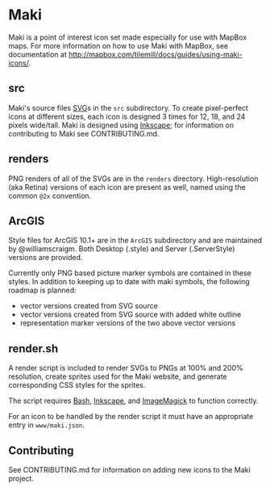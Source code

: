 # Maki 

Maki is a point of interest icon set made especially for use with MapBox maps. For more information on how to use Maki with MapBox, see documentation at http://mapbox.com/tilemill/docs/guides/using-maki-icons/.

## src

Maki's source files [SVG][]s in the `src` subdirectory. To create pixel-perfect icons at different sizes, each icon is designed 3 times for 12, 18, and 24 pixels wide/tall. Maki is designed using [Inkscape][]; for information on contributing to Maki see CONTRIBUTING.md.

## renders

PNG renders of all of the SVGs are in the `renders` directory. High-resolution (aka Retina) versions of each icon are present as well, named using the common `@2x` convention.

## ArcGIS

Style files for ArcGIS 10.1+ are in the `ArcGIS` subdirectory and are maintained by @williamscraigm. Both Desktop (.style) and Server (.ServerStyle) versions are provided.

Currently only PNG based picture marker symbols are contained in these styles. In addition to keeping up to date with maki symbols, the following roadmap is planned:

- vector versions created from SVG source
- vector versions created from SVG source with added white outline
- representation marker versions of the two above vector versions

## render.sh

A render script is included to render SVGs to PNGs at 100% and 200% resolution, create sprites used for the Maki website, and generate corresponding CSS styles for the sprites.

The script requires [Bash][], [Inkscape][], and [ImageMagick][] to function correctly.

For an icon to be handled by the render script it must have an appropriate entry in `www/maki.json`.

## Contributing

See CONTRIBUTING.md for information on adding new icons to the Maki project.

[SVG]: http://en.wikipedia.org/wiki/Scalable_Vector_Graphics
[Inkscape]: http://inkscape.org
[Bash]: http://www.gnu.org/software/bash/bash.html
[ImageMagick]: http://www.imagemagick.org/
